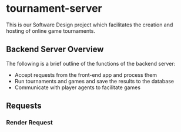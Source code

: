 # tournament-server
This is our Software Design project which facilitates the creation and hosting of online game tournaments.

## Backend Server Overview 
The following is a brief outline of the functions of the backend server:
* Accept requests from the front-end app and process them
* Run tournaments and games and save the results to the database
* Communicate with player agents to facilitate games

## Requests
### Render Request

